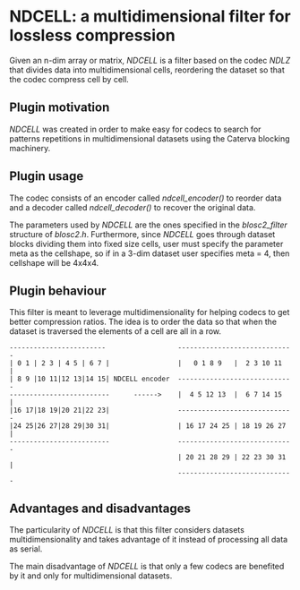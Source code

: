 NDCELL: a multidimensional filter for lossless compression
=============================================================================

Given an n-dim array or matrix, *NDCELL* is a filter based on the codec *NDLZ*
that divides data into multidimensional cells, reordering the dataset so
that the codec compress cell by cell.

Plugin motivation
--------------------

*NDCELL* was created in order to make easy for codecs to search for patterns repetitions in multidimensional datasets using the Caterva blocking machinery.

Plugin usage
-------------------

The codec consists of an encoder called *ndcell_encoder()* to reorder data and
a decoder called *ndcell_decoder()* to recover the original data.

The parameters used by *NDCELL* are the ones specified in the *blosc2_filter*
structure of *blosc2.h*.
Furthermore, since *NDCELL* goes through dataset blocks dividing them into fixed size cells,
user must specify the parameter meta as the cellshape, so if in a
3-dim dataset user specifies meta = 4, then cellshape will be 4x4x4. 

Plugin behaviour
-------------------

This filter is meant to leverage multidimensionality for helping codecs to get
better compression ratios. The idea is to order the data so that when the
dataset is traversed the elements of a cell are all in a row.



    ------------------------                  -----------------------------
    | 0 1 | 2 3 | 4 5 | 6 7 |                 |   0 1 8 9   |  2 3 10 11  |
    | 8 9 |10 11|12 13|14 15| NDCELL encoder  -----------------------------
    -------------------------      ------>    |  4 5 12 13  |  6 7 14 15  |
    |16 17|18 19|20 21|22 23|                 -----------------------------
    |24 25|26 27|28 29|30 31|                 | 16 17 24 25 | 18 19 26 27 |
    -------------------------                 -----------------------------
                                              | 20 21 28 29 | 22 23 30 31 |
                                              -----------------------------




Advantages and disadvantages
------------------------------

The particularity of *NDCELL* is that this filter
considers datasets multidimensionality and takes advantage of it instead
of processing all data as serial.

The main disadvantage of *NDCELL* is that only a few codecs are benefited
by it and only for multidimensional datasets.








